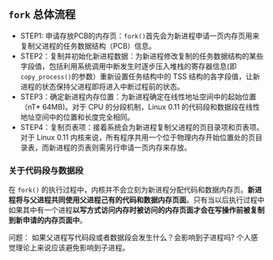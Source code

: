 ## `fork` 总体流程
- STEP1: 申请存放PCB的内存页：`fork()`首先会为新进程申请一页内存页用来复制父进程的任务数据结构（PCB）信息。
- STEP2：复制并初始化新进程数据：为新进程修改复制的任务数据结构的某些字段值，包括利用系统调用中断发生时逐步压入堆栈的寄存器信息(即`copy_process()`的参数）重新设置任务结构中的 TSS 结构的各字段值，让新进程的状态保持父进程即将进入中断过程前的状态。
- STEP3：确定新进程内存位置：为新进程确定在线性地址空间中的起始位置（nT* 64MB)。对于 CPU 的分段机制，Linux 0.11 的代码段和数据段在线性地址空间中的位置和长度完全相同。
- STEP4：复制页表项：接着系统会为新进程复制父进程的页目录项和页表项。对于 Linux 0.11 内核来说，所有程序共用一个位于物理内存开始位置处的页目录表，而新进程的页表则需另行申请一页内存来存放。

### 关于代码段与数据段
在 `fork()` 的执行过程中，内核并不会立刻为新进程分配代码和数据内存页。**新进程将与父进程共同使用父进程己有的代码和数据内存页面**。只有当以后执行过程中如果其中有一个进程**以写方式访问内存时被访问的内存页面才会在写操作前被复制到新申请的内存页面中**。

问题：
如果父进程写代码段或者数据段会发生什么？会影响到子进程吗? 个人感觉理论上来说应该避免影响到子进程。
